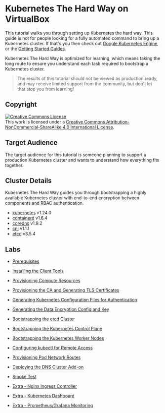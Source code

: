 # Kubernetes The Hard Way on VirtualBox

This tutorial walks you through setting up Kubernetes the hard way. This guide is not for people looking for a fully automated command to bring up a Kubernetes cluster. If that's you then check out [Google Kubernetes Engine](https://cloud.google.com/kubernetes-engine), or the [Getting Started Guides](https://kubernetes.io/docs/setup).

Kubernetes The Hard Way is optimized for learning, which means taking the long route to ensure you understand each task required to bootstrap a Kubernetes cluster.

> The results of this tutorial should not be viewed as production ready, and may receive limited support from the community, but don't let that stop you from learning!

## Copyright

<a rel="license" href="http://creativecommons.org/licenses/by-nc-sa/4.0/"><img alt="Creative Commons License" style="border-width:0" src="https://i.creativecommons.org/l/by-nc-sa/4.0/88x31.png" /></a><br />
This work is licensed under a <a rel="license" href="http://creativecommons.org/licenses/by-nc-sa/4.0/">Creative Commons
Attribution-NonCommercial-ShareAlike 4.0 International License</a>.

## Target Audience

The target audience for this tutorial is someone planning to support a production Kubernetes cluster and wants to understand how everything fits together.

## Cluster Details

Kubernetes The Hard Way guides you through bootstrapping a highly available Kubernetes cluster with end-to-end encryption between components and RBAC authentication.

* [kubernetes](https://github.com/kubernetes/kubernetes) v1.24.0
* [containerd](https://github.com/containerd/containerd) v1.6.4
* [coredns](https://github.com/coredns/coredns) v1.9.2
* [cni](https://github.com/containernetworking/cni) v1.1.1
* [etcd](https://github.com/etcd-io/etcd) v3.5.4

## Labs

* [Prerequisites](docs/01-prerequisites.md)

* [Installing the Client Tools](docs/02-client-tools.md)

* [Provisioning Compute Resources](docs/03-compute-resources.md)

* [Provisioning the CA and Generating TLS Certificates](docs/04-certificate-authority.md)

* [Generating Kubernetes Configuration Files for Authentication](docs/05-kubernetes-configuration-files.md)

* [Generating the Data Encryption Config and Key](docs/06-data-encryption-keys.md)

* [Bootstrapping the etcd Cluster](docs/07-bootstrapping-etcd.md)

* [Bootstrapping the Kubernetes Control Plane](docs/08-bootstrapping-kubernetes-controllers.md)

* [Bootstrapping the Kubernetes Worker Nodes](docs/09-bootstrapping-kubernetes-workers.md)

* [Configuring kubectl for Remote Access](docs/10-configuring-kubectl.md)

* [Provisioning Pod Network Routes](docs/11-pod-network-routes.md)

* [Deploying the DNS Cluster Add-on](docs/12-dns-addon.md)

* [Smoke Test](docs/13-smoke-test.md)

* [Extra - Nginx Ingress Controller](docs/14-nginx-ingress-controller.md)

* [Extra - Kubernetes Dashboard](docs/15-kubernetes-dashboard.md)

* [Extra - Prometheus/Grafana Monitoring](docs/16-prometheus-grafana-monitoring.md)
